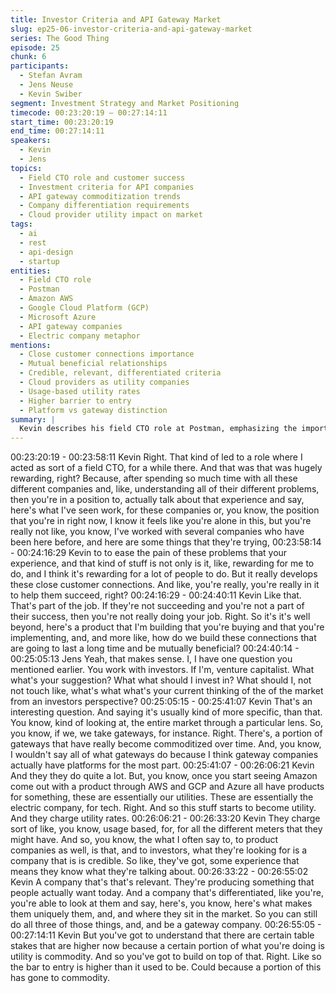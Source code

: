 ```yaml
---
title: Investor Criteria and API Gateway Market
slug: ep25-06-investor-criteria-and-api-gateway-market
series: The Good Thing
episode: 25
chunk: 6
participants:
  - Stefan Avram
  - Jens Neuse
  - Kevin Swiber
segment: Investment Strategy and Market Positioning
timecode: 00:23:20:19 – 00:27:14:11
start_time: 00:23:20:19
end_time: 00:27:14:11
speakers:
  - Kevin
  - Jens
topics:
  - Field CTO role and customer success
  - Investment criteria for API companies
  - API gateway commoditization trends
  - Company differentiation requirements
  - Cloud provider utility impact on market
tags:
  - ai
  - rest
  - api-design
  - startup
entities:
  - Field CTO role
  - Postman
  - Amazon AWS
  - Google Cloud Platform (GCP)
  - Microsoft Azure
  - API gateway companies
  - Electric company metaphor
mentions:
  - Close customer connections importance
  - Mutual beneficial relationships
  - Credible, relevant, differentiated criteria
  - Cloud providers as utility companies
  - Usage-based utility rates
  - Higher barrier to entry
  - Platform vs gateway distinction
summary: |
  Kevin describes his field CTO role at Postman, emphasizing the importance of building close customer connections and being invested in their success. Jens asks about investment advice, leading Kevin to explain his criteria for evaluating API companies: credibility, relevance, and differentiation. He discusses how cloud providers have commoditized basic gateway functionality, comparing them to electric utilities, which raises the bar for new entrants who must build on top of commodity services.
---
```


00:23:20:19 - 00:23:58:11
Kevin
Right. That kind of led to a role where I acted as sort of a field CTO, for a while there. And that
was that was hugely rewarding, right? Because, after spending so much time with all these
different companies and, like, understanding all of their different problems, then you're in a
position to, actually talk about that experience and say, here's what I've seen work, for these
companies or, you know, the position that you're in right now, I know it feels like you're alone in
this, but you're really not like, you know, I've worked with several companies who have been
here before, and here are some things that they're trying,
00:23:58:14 - 00:24:16:29
Kevin
to to ease the pain of these problems that your experience, and that kind of stuff is not only is it,
like, rewarding for me to do, and I think it's rewarding for a lot of people to do. But it really
develops these close customer connections. And like, you're really, you're really in it to help
them succeed, right?
00:24:16:29 - 00:24:40:11
Kevin
Like that. That's part of the job. If they're not succeeding and you're not a part of their success,
then you're not really doing your job. Right. So it's it's well beyond, here's a product that I'm
building that you're buying and that you're implementing, and, and more like, how do we build
these connections that are going to last a long time and be mutually beneficial?
00:24:40:14 - 00:25:05:13
Jens
Yeah, that makes sense. I, I have one question you mentioned earlier. You work with investors.
If I'm, venture capitalist. What what's your suggestion? What what should I invest in? What
should I, not not touch like, what's what what's your current thinking of the of the market from an
investors perspective?
00:25:05:15 - 00:25:41:07
Kevin
That's an interesting question. And saying it's usually kind of more specific, than that. You know,
kind of looking at, the entire market through a particular lens. So, you know, if we, we take
gateways, for instance. Right. There's, a portion of gateways that have really become
commoditized over time. And, you know, I wouldn't say all of what gateways do because I think
gateway companies actually have platforms for the most part.
00:25:41:07 - 00:26:06:21
Kevin
And they they do quite a lot. But, you know, once you start seeing Amazon come out with a
product through AWS and GCP and Azure all have products for something, these are
essentially our utilities. These are essentially the electric company, for tech. Right. And so this
stuff starts to become utility. And they charge utility rates.
00:26:06:21 - 00:26:33:20
Kevin
They charge sort of like, you know, usage based, for, for all the different meters that they might
have. And so, you know, the what I often say to, to product companies as well, is that, and to
investors, what they're looking for is a company that is is credible. So like, they've got, some
experience that means they know what they're talking about.
00:26:33:22 - 00:26:55:02
Kevin
A company that's that's relevant. They're producing something that people actually want today.
And a company that's differentiated, like you're, you're able to look at them and say, here's, you
know, here's what makes them uniquely them, and, and where they sit in the market. So you
can still do all three of those things, and, and be a gateway company.
00:26:55:05 - 00:27:14:11
Kevin
But you've got to understand that there are certain table stakes that are higher now because a
certain portion of what you're doing is utility is commodity. And so you've got to build on top of
that. Right. Like so the bar to entry is higher than it used to be. Could because a portion of this
has gone to commodity.